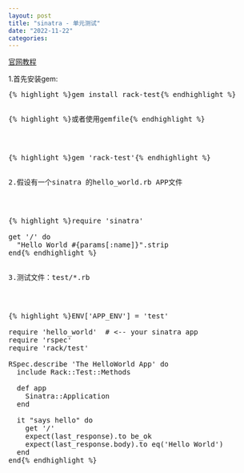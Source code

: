 ```yaml
---
layout: post
title: "sinatra - 单元测试"
date: "2022-11-22"
categories: 
---
```

<p><a href="https://sinatrarb.com/testing.html">官网教程</a></p>

<p>1.首先安装gem:</p>

<pre class="highlight">
{% highlight %}gem <span class="nb">install </span>rack-test{% endhighlight %}

<p>{% highlight %}或者使用gemfile{% endhighlight %}</p>

<pre class="highlight">
{% highlight %}<span class="n">gem</span> <span class="s1">&#39;rack-test&#39;</span>{% endhighlight %}

<p>2.假设有一个sinatra 的hello_world.rb APP文件</p>

<pre class="highlight">
{% highlight %}require &#39;sinatra&#39;

get &#39;/&#39; do
  &quot;Hello World #{params[:name]}&quot;.strip
end{% endhighlight %}

<p>3.测试文件：test/*.rb</p>

<pre class="highlight">
{% highlight %}ENV[&#39;APP_ENV&#39;] = &#39;test&#39;

require &#39;hello_world&#39;  # &lt;-- your sinatra app
require &#39;rspec&#39;
require &#39;rack/test&#39;

RSpec.describe &#39;The HelloWorld App&#39; do
  include Rack::Test::Methods

  def app
    Sinatra::Application
  end

  it &quot;says hello&quot; do
    get &#39;/&#39;
    expect(last_response).to be_ok
    expect(last_response.body).to eq(&#39;Hello World&#39;)
  end
end{% endhighlight %}

<p>&nbsp;</p>

